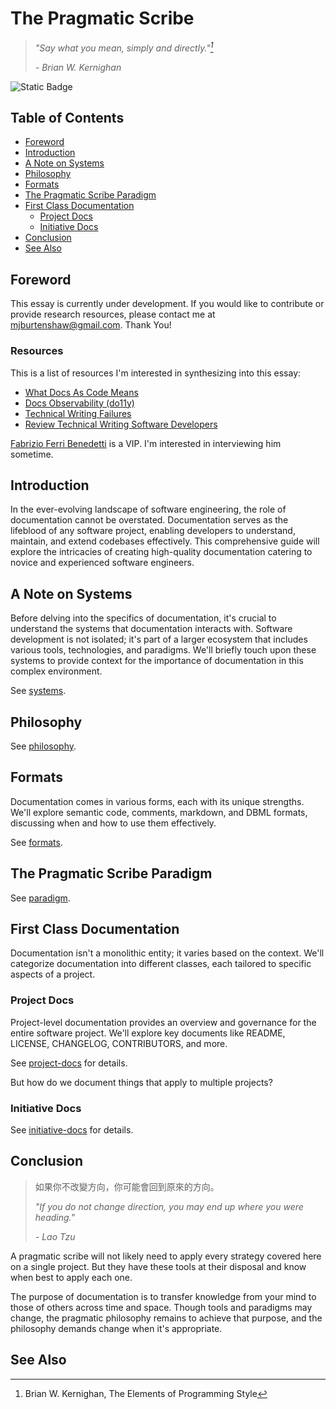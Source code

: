 # The Pragmatic Scribe

> *"Say what you mean, simply and directly."[^1]*
>
> *- Brian W. Kernighan*

![Static Badge](https://img.shields.io/badge/version-0.0.2-66023c)

## Table of Contents

- [Foreword](#foreword)
- [Introduction](#introduction)
- [A Note on Systems](#a-note-on-systems)
- [Philosophy](#philosophy)
- [Formats](#formats)
- [The Pragmatic Scribe Paradigm](#the-pragmatic-scribe-paradigm)
- [First Class Documentation](#first-class-documentation)
	- [Project Docs](#project-docs)
	- [Initiative Docs](#initiative-docs)
- [Conclusion](#conclusion)
- [See Also](#see-also)

## Foreword

This essay is currently under development. If you would like to contribute or provide research resources, please contact me at mjburtenshaw@gmail.com. Thank You!

### Resources

This is a list of resources I'm interested in synthesizing into this essay:

- [What Docs As Code Means](https://passo.uno/what-docs-as-code-means)
- [Docs Observability (do11y)](https://passo.uno/docs-observability-do11y/)
- [Technical Writing Failures](https://passo.uno/technical-writing-failures/)
- [Review Technical Writing Software Developers](https://passo.uno/review-technical-writing-software-developers/)

[Fabrizio Ferri Benedetti](https://passo.uno) is a VIP. I'm interested in interviewing him sometime.

## Introduction

In the ever-evolving landscape of software engineering, the role of documentation cannot be overstated. Documentation serves as the lifeblood of any software project, enabling developers to understand, maintain, and extend codebases effectively. This comprehensive guide will explore the intricacies of creating high-quality documentation catering to novice and experienced software engineers.

## A Note on Systems

Before delving into the specifics of documentation, it's crucial to understand the systems that documentation interacts with. Software development is not isolated; it's part of a larger ecosystem that includes various tools, technologies, and paradigms. We'll briefly touch upon these systems to provide context for the importance of documentation in this complex environment.

See [systems](https://github.com/mjburtenshaw/macpracs/blob/main/systems.md).

## Philosophy

See [philosophy](philosophy.md).

## Formats

Documentation comes in various forms, each with its unique strengths. We'll explore semantic code, comments, markdown, and DBML formats, discussing when and how to use them effectively.

See [formats](formats.md).


## The Pragmatic Scribe Paradigm

See [paradigm](paradigm.md).

## First Class Documentation

Documentation isn't a monolithic entity; it varies based on the context. We'll categorize documentation into different classes, each tailored to specific aspects of a project.

### Project Docs

Project-level documentation provides an overview and governance for the entire software project. We'll explore key documents like README, LICENSE, CHANGELOG, CONTRIBUTORS, and more.

See [project-docs](project-docs.md) for details.

But how do we document things that apply to multiple projects?

### Initiative Docs

See [initiative-docs](initiative-docs.md) for details.

## Conclusion

> 如果你不改變方向，你可能會回到原來的方向。
> 
> *"If you do not change direction, you may end up where you were heading."*
> 
> *- Lao Tzu*

A pragmatic scribe will not likely need to apply every strategy covered here on a single project. But they have these tools at their disposal and know when best to apply each one.

The purpose of documentation is to transfer knowledge from your mind to those of others across time and space. Though tools and paradigms may change, the pragmatic philosophy remains to achieve that purpose, and the philosophy demands change when it's appropriate.

## See Also

[^1]: Brian W. Kernighan, The Elements of Programming Style
